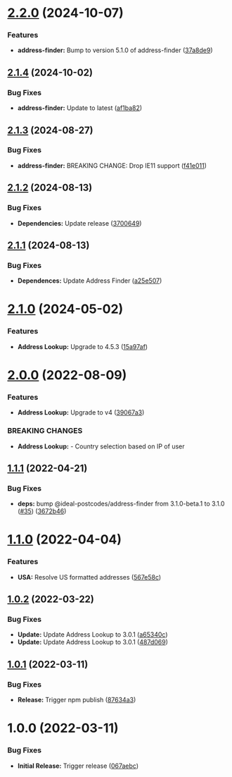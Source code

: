 # [2.2.0](https://github.com/addresszen/address-lookup/compare/2.1.4...2.2.0) (2024-10-07)


### Features

* **address-finder:** Bump to version 5.1.0 of address-finder ([37a8de9](https://github.com/addresszen/address-lookup/commit/37a8de9496fa23bbf441d3656fa853c6cbfe6e94))

## [2.1.4](https://github.com/addresszen/address-lookup/compare/2.1.3...2.1.4) (2024-10-02)


### Bug Fixes

* **address-finder:** Update to latest ([af1ba82](https://github.com/addresszen/address-lookup/commit/af1ba82d3bda5a9899afcb1c694adb44af72236b))

## [2.1.3](https://github.com/addresszen/address-lookup/compare/2.1.2...2.1.3) (2024-08-27)


### Bug Fixes

* **address-finder:** BREAKING CHANGE: Drop IE11 support ([f41e011](https://github.com/addresszen/address-lookup/commit/f41e0116825653afe828cf852df2a2973b0fe077))

## [2.1.2](https://github.com/addresszen/address-lookup/compare/2.1.1...2.1.2) (2024-08-13)


### Bug Fixes

* **Dependencies:** Update release ([3700649](https://github.com/addresszen/address-lookup/commit/3700649798715498987204632f15192a6af1376d))

## [2.1.1](https://github.com/addresszen/address-lookup/compare/2.1.0...2.1.1) (2024-08-13)


### Bug Fixes

* **Dependences:** Update Address Finder ([a25e507](https://github.com/addresszen/address-lookup/commit/a25e50714873c07725830ac8dda5d6f456f6f83b))

# [2.1.0](https://github.com/addresszen/address-lookup/compare/2.0.0...2.1.0) (2024-05-02)


### Features

* **Address Lookup:** Upgrade to 4.5.3 ([15a97af](https://github.com/addresszen/address-lookup/commit/15a97af9cb4d576ea178846cbb04cd454b6c4519))

# [2.0.0](https://github.com/addresszen/address-lookup/compare/1.1.1...2.0.0) (2022-08-09)


### Features

* **Address Lookup:** Upgrade to v4 ([39067a3](https://github.com/addresszen/address-lookup/commit/39067a32df1bc430cf975a767c183d7c15ed9ab6))


### BREAKING CHANGES

* **Address Lookup:** - Country selection based on IP of user

## [1.1.1](https://github.com/addresszen/address-lookup/compare/1.1.0...1.1.1) (2022-04-21)


### Bug Fixes

* **deps:** bump @ideal-postcodes/address-finder from 3.1.0-beta.1 to 3.1.0 ([#35](https://github.com/addresszen/address-lookup/issues/35)) ([3672b46](https://github.com/addresszen/address-lookup/commit/3672b46832adf13e2f7a58314af602ca399b98b8))

# [1.1.0](https://github.com/addresszen/address-lookup/compare/1.0.2...1.1.0) (2022-04-04)


### Features

* **USA:** Resolve US formatted addresses ([567e58c](https://github.com/addresszen/address-lookup/commit/567e58c90fc3279516e899e0fc84f44f9988f945))

## [1.0.2](https://github.com/addresszen/address-lookup/compare/1.0.1...1.0.2) (2022-03-22)


### Bug Fixes

* **Update:** Update Address Lookup to 3.0.1 ([a65340c](https://github.com/addresszen/address-lookup/commit/a65340c57a3872d3f09f32e00b94e7958f0e6fc6))
* **Update:** Update Address Lookup to 3.0.1 ([487d069](https://github.com/addresszen/address-lookup/commit/487d069d3c80567f894e8957a17ffa9ceb5f9fe2))

## [1.0.1](https://github.com/addresszen/address-lookup/compare/1.0.0...1.0.1) (2022-03-11)


### Bug Fixes

* **Release:** Trigger npm publish ([87634a3](https://github.com/addresszen/address-lookup/commit/87634a34d4c17056ab35a09d38966e1f2edc2f83))

# 1.0.0 (2022-03-11)


### Bug Fixes

* **Initial Release:** Trigger release ([067aebc](https://github.com/addresszen/address-lookup/commit/067aebc6db4fcf8c2b13f5226e0bdfd2adab4ed8))
